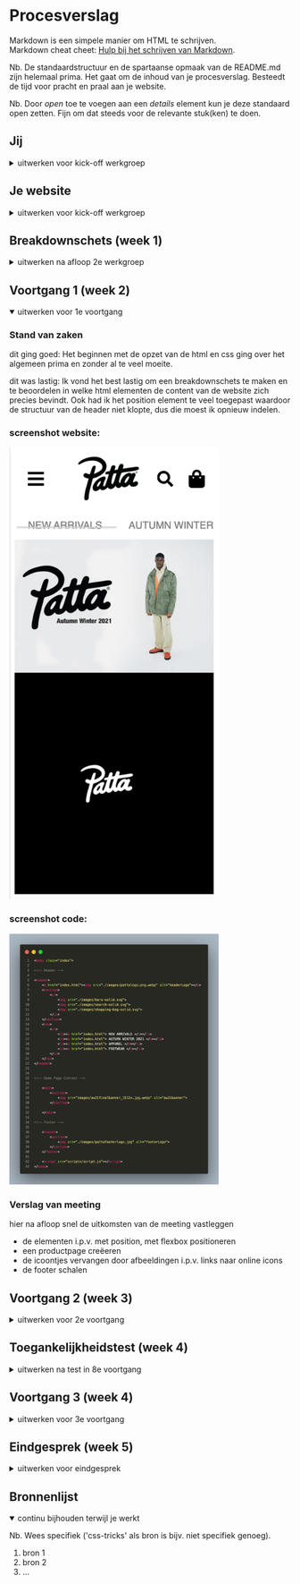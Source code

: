 # Procesverslag
Markdown is een simpele manier om HTML te schrijven.  
Markdown cheat cheet: [Hulp bij het schrijven van Markdown](https://github.com/adam-p/markdown-here/wiki/Markdown-Cheatsheet).

Nb. De standaardstructuur en de spartaanse opmaak van de README.md zijn helemaal prima. Het gaat om de inhoud van je procesverslag. Besteedt de tijd voor pracht en praal aan je website.

Nb. Door *open* toe te voegen aan een *details* element kun je deze standaard open zetten. Fijn om dat steeds voor de relevante stuk(ken) te doen.





## Jij

<details>
<summary>uitwerken voor kick-off werkgroep</summary>

### Auteur:
Marleen Bonhof

#### Je startniveau:
Rood

#### Je focus:
Surface Plane
 
</details>





## Je website

<details>
<summary>uitwerken voor kick-off werkgroep</summary>

### Je opdracht:
link naar de website die ik voor deze opdracht na ga maken:
https://www.patta.nl

#### Screenshot(s) van de eerste pagina (small screen): 
Patta Home Page  
<img src="verslagcontent/homepage.PNG" width="375px" alt="homepage">

#### Screenshot(s) van de tweede pagina (small screen):
Patta Product Page  
<img src="verslagcontent/productpage.PNG" width="375px" alt="newarrivals">
 
</details>



## Breakdownschets (week 1)

<details>
<summary>uitwerken na afloop 2e werkgroep</summary>

### home page: 
<img src="verslagcontent/week1/homepageNote.jpg" width="375px" alt="breakdown van de hele pagina">

### product page: 
<img src="verslagcontent/week1/productpageNote.jpg" width="375px" alt="breakdown van een dynamisch deel">

### dynamisch deel (menu): 
<img src="verslagcontent/week1/menuNote.PNG" width="375px" alt="breakdown van nog een dynamisch deel">

</details>





## Voortgang 1 (week 2)

<details open>
<summary>uitwerken voor 1e voortgang</summary>

### Stand van zaken
dit ging goed:
Het beginnen met de opzet van de html en css ging over het algemeen prima en zonder al te veel moeite. 

dit was lastig:
Ik vond het best lastig om een breakdownschets te maken en te beoordelen in welke html elementen de content van de website zich precies bevindt. Ook had ik het position element te veel toegepast waardoor de structuur van de header niet klopte, dus die moest ik opnieuw indelen.

### screenshot website: 
<img src="verslagcontent/week2/screenshot.png" width="375px" alt="screenshotWebsite">

### screenshot code: 
<img src="verslagcontent/week2/code.png" width="375px" alt="screenshotCode">


### Verslag van meeting
hier na afloop snel de uitkomsten van de meeting vastleggen

- de elementen i.p.v. met position, met flexbox positioneren
- een productpage creëeren
- de icoontjes vervangen door afbeeldingen i.p.v. links naar online icons
- de footer schalen

</details>





## Voortgang 2 (week 3)

<details>
<summary>uitwerken voor 2e voortgang</summary>

### Stand van zaken
dit ging goed:
Het was me gelukt om de icoontjes te vervangen voor afbeeldingen i.p.v. links, en de samenstelling van mijn html te verbeteren. Ik was daardoor wel meer tijd kwijt dan ik in eerste instantie had verwacht, omdat ik door mijn zoveelste aanpassingen aan de html (niet alleen de icons maar ook de structuur), ook de css weer overhoop moest gooien. Uiteindelijk is het allemaal gelukt en kan ik weer verder.

dit was lastig:
Ik was nog erg aan het puzzelen met het positioneren van de items. Na het gesprek met Robert kwam ik tot de conclusie dat ik de elementen zo veel mogelijk met flexbox moet positioneren en het gebruik van (met name) negatieve margins waar kan, moet vermijden.

### screenshot website:
<img src="verslagcontent/week3/screenshot1.jpg" width="375px" alt="screenshotWebsite">

<img src="verslagcontent/week3/screenshot2.jpg" width="375px" alt="screenshotWebsite">



### Verslag van meeting
hier na afloop snel de uitkomsten van de meeting vastleggen

- minder gebruik maken van negatieve margins
- positioneren met flexbox
- footer aanpassen + form toevoegen
- een hamburger menu maken met behulp van javascript

</details>





## Toegankelijkheidstest (week 4)

<details>
<summary>uitwerken na test in 8e voortgang</summary>

### Bevindingen
Lijst met bevindingen die in de test naar voren kwamen:

#### Screenreader
De screenreader was in staat alle headings op zowel de home als product page, succesvol te lezen, in een logische structuur.
Daarnaast is het ook gelukt om met behulp van de screenreader alle linkjes te lezen, met een duidelijk beeld waar deze voor dienen.


#### Muis en Toetsenbord
Alle links, buttons en form elementen met het toetsenbord kunnen selecteren en bedienen:

De elementen in een logische volgorde geselecteerd:

De verschillende states (hover, focus, active):

Hier een omschrijving van hoe het opgelost kan worden (met indien nodig een afbeelding)


#### Diverse beperkingen
Hier korte omschrijving (met indien nodig een afbeelding)
Slechte Motoriek:
Visuele Beperkingen:
Concentratie Probleem:
Spasmes/Parkinson:

Hier een omschrijving van hoe het opgelost kan worden (met indien nodig een afbeelding)

</details>





## Voortgang 3 (week 4)

<details>
<summary>uitwerken voor 3e voortgang</summary>

### Stand van zaken
dit ging goed:
Het uitwerken van de footer en de daarbij behorende form ging goed. Het was wel even puzzelen om de elementen op de juiste positie te krijgen maar toen ik dat eenmaal door had ging het prima. Hetzelde geld voor de productpage. Ik was wel wat extra tijd kwijt doordat ik steeds rekening hield met de vormgeving op zowel een mobile device als desktop, terwijl ik Surface Plane als focus had gekozen, dus ik realiseerde me te laat dat dit geen criteria was :').

dit was lastig:
Ik had moeite met het opzetten van het hamburger menu. Elke keer als ik ging googlen naar voorbeelden kwamen er voornamelijk gecompliceerde methodes naar voren, wat voor mijn gevoel erg onnodig was. Na in de fysieke les op school hulp te hebben gehad van de studentassistent Bo, is het me gelukt om het hamburger menu te fixen en kon ik verder werken.

### screenshot website: 
<img src="verslagcontent/week4/screenshot1" width="375px" alt="screenshotHomepage">
<img src="verslagcontent/week4/screenshot2" width="375px" alt="screenshotMenu">
<img src="verslagcontent/week4/screenshot3" width="375px" alt="screenshotFooter">
<img src="verslagcontent/week4/screenshot4" width="375px" alt="screenshotProductpage">
<img src="verslagcontent/week4/screenshot5" width="375px" alt="screenshotProductpage2">

### screenshot code: 
<img src="verslagcontent/week4/codehtml.png" width="375px" alt="screenshotHtml">
<img src="verslagcontent/week4/codecss.png" width="375px" alt="screenshotCss">
<img src="verslagcontent/week4/codejs.png" width="375px" alt="screenshotJs">

### Verslag van meeting
hier na afloop snel de uitkomsten van de meeting vastleggen

- het hamburger menu verder stylen
- de items op de homepage positioneren
- de productpage verder uitwerken
- de toegankelijkheid punten nalopen

</details>





## Eindgesprek (week 5)

<details>
<summary>uitwerken voor eindgesprek</summary>

### Stand van zaken
dit ging goed:
Nu ik de smaak weer te pakken heb gaat het me gemakkelijker af. Het was inmiddels alweer een tijdje geleden dat we met Front End hebben gewerkt, waardoor het in het begin wel wat meer tijd heeft gekost om dingen uit te zoeken, hoe het allemaal ook alweer werkte. Over het algemeen ging het me best goed af, ondanks het gevoel dat ik wel wat tijd te kort kwam.

dit was lastig:
Ik vind het soms nog wel lastig om precies te bepalen in wat voor tag een bepaald element behoord, en ik had het idee dat ik daardoor iets te lang aan het puzzelen was. Ook was het googlen naar een antwoord niet altijd even makkelijk, en kwamen er meestal te gecompliceerde oplossingen naar voren.

### Screenshot(s)

hier screenshot(s) van je eindresultaat

</details>





## Bronnenlijst

<details open>
<summary>continu bijhouden terwijl je werkt</summary>

Nb. Wees specifiek ('css-tricks' als bron is bijv. niet specifiek genoeg).

1. bron 1
2. bron 2
3. ...

</details>
